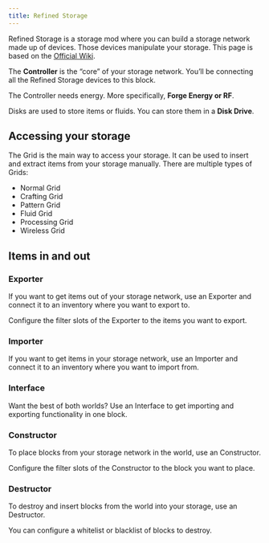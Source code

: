 ```yaml
---
title: Refined Storage
---
```


Refined Storage is a storage mod where you can build a storage network made up of devices. Those devices manipulate your storage. This page is based on the [Official Wiki](https://refinedmods.com/refined-storage/wiki/).

The **Controller** is the “core” of your storage network. You’ll be connecting all the Refined Storage devices to this block.

The Controller needs energy. More specifically, **Forge Energy or RF**.

Disks are used to store items or fluids. You can store them in a **Disk Drive**.

## Accessing your storage

The Grid is the main way to access your storage. It can be used to insert and extract items from your storage manually.
There are multiple types of Grids:
- Normal Grid
- Crafting Grid
- Pattern Grid
- Fluid Grid
- Processing Grid
- Wireless Grid
## Items in and out

### Exporter
If you want to get items out of your storage network, use an Exporter and connect it to an inventory where you want to export to.

Configure the filter slots of the Exporter to the items you want to export.

### Importer
If you want to get items in your storage network, use an Importer and connect it to an inventory where you want to import from.

### Interface
Want the best of both worlds? Use an Interface to get importing and exporting functionality in one block.

### Constructor
To place blocks from your storage network in the world, use an Constructor.

Configure the filter slots of the Constructor to the block you want to place.

### Destructor
To destroy and insert blocks from the world into your storage, use an Destructor.

You can configure a whitelist or blacklist of blocks to destroy.